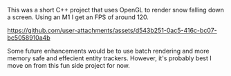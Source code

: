 This was a short C++ project that uses OpenGL to render snow falling down a screen.
Using an M1 I get an FPS of around 120.


https://github.com/user-attachments/assets/d543b251-0ac5-416c-bc07-bc5058910a4b


Some future enhancements would be to use batch rendering and more memory safe and effecient entity trackers.
However, it's probably best I move on from this fun side project for now.
